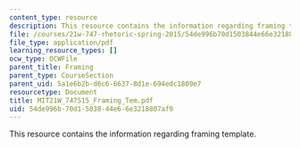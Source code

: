 ```yaml
---
content_type: resource
description: This resource contains the information regarding framing template.
file: /courses/21w-747-rhetoric-spring-2015/54de996b70d1503844e66e3218807af9_MIT21W_747S15_Framing_Tem.pdf
file_type: application/pdf
learning_resource_types: []
ocw_type: OCWFile
parent_title: Framing
parent_type: CourseSection
parent_uid: 5a1e6b2b-d6c6-6637-8d1e-694edc1809e7
resourcetype: Document
title: MIT21W_747S15_Framing_Tem.pdf
uid: 54de996b-70d1-5038-44e6-6e3218807af9
---
```

This resource contains the information regarding framing template.

